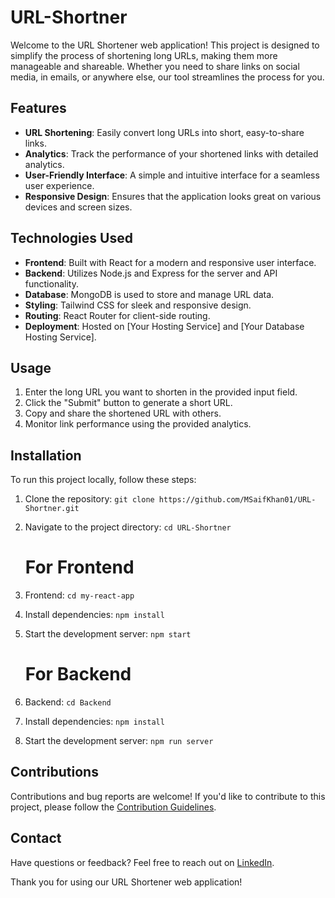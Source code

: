 # URL-Shortner


Welcome to the URL Shortener web application! This project is designed to simplify the process of shortening long URLs, making them more manageable and shareable. Whether you need to share links on social media, in emails, or anywhere else, our tool streamlines the process for you.

## Features

- **URL Shortening**: Easily convert long URLs into short, easy-to-share links.
- **Analytics**: Track the performance of your shortened links with detailed analytics.
- **User-Friendly Interface**: A simple and intuitive interface for a seamless user experience.
- **Responsive Design**: Ensures that the application looks great on various devices and screen sizes.

## Technologies Used

- **Frontend**: Built with React for a modern and responsive user interface.
- **Backend**: Utilizes Node.js and Express for the server and API functionality.
- **Database**: MongoDB is used to store and manage URL data.
- **Styling**: Tailwind CSS for sleek and responsive design.
- **Routing**: React Router for client-side routing.
- **Deployment**: Hosted on [Your Hosting Service] and [Your Database Hosting Service].

## Usage

1. Enter the long URL you want to shorten in the provided input field.
2. Click the "Submit" button to generate a short URL.
3. Copy and share the shortened URL with others.
4. Monitor link performance using the provided analytics.

## Installation

To run this project locally, follow these steps:

1. Clone the repository: `git clone https://github.com/MSaifKhan01/URL-Shortner.git`
2. Navigate to the project directory: `cd URL-Shortner`
  

   # For Frontend
3. Frontend: `cd my-react-app`   
4. Install dependencies: `npm install`
5. Start the development server: `npm start`

    # For Backend
6. Backend: `cd Backend`
7. Install dependencies: `npm install`
8. Start the development server: `npm run server`

## Contributions

Contributions and bug reports are welcome! If you'd like to contribute to this project, please follow the [Contribution Guidelines](CONTRIBUTING.md).



## Contact

Have questions or feedback? Feel free to reach out on [LinkedIn](https://www.linkedin.com/in/mohd-saif-khan-3b4979202/).


Thank you for using our URL Shortener web application!

